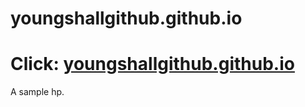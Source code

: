# youngshallgithub.github.io
# Click: [youngshallgithub.github.io](https://youngshallgithub.github.io/)

A sample hp.
